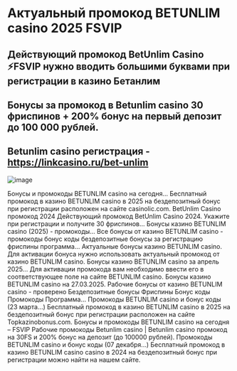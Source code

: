 # Актуальный промокод BETUNLIM casino 2025 FSVIP

## Действующий промокод BetUnlim Casino ⚡️FSVIP нужно вводить большими буквами при регистрации в казино Бетанлим
## Бонусы за промокод в Betunlim casino 30 фриспинов + 200% бонус на первый депозит до 100 000 рублей.
## Betunlim casino регистрация - https://linkcasino.ru/bet-unlim

![image](https://github.com/user-attachments/assets/20abb050-fd05-4e7c-93a1-623634cc23fb)


Бонусы и промокоды BETUNLIM casino на сегодня... Бесплатный промокод в казино BETUNLIM casino в 2025 на бездепозитный бонус при регистрации расположен на сайте casinolic.com.
BetUnlim Casino промокод 2024
Действующий промокод BetUnlim Casino 2024. Укажите при регистрации и получите 30 фриспинов...
Бонусы казино BETUNLIM casino (2025) - промокоды...
Все бонусы от казино BETUNLIM casino - промокоды бонус коды бездепозитные бонусы за регистрацию фриспины программа...
Актуальные бонусы казино BETUNLIM casino. Для активации бонуса нужно использовать актуальный промокод от казино BETUNLIM casino.
Бонусы казино BETUNLIM casino за апрель 2025...
Для активации промокода вам необходимо ввести его в соответствующее поле на сайте BETUNLIM casino.
Бонусы казино BETUNLIM casino на 27.03.2025. Рабочие бонусы от казино BETUNLIM casino - проверено Бездепозитные бонусы Фриспины Бонус коды Промокоды Программа...
Промокоды BETUNLIM casino и бонус коды (23 марта...)
Бесплатный промокод в казино BETUNLIM casino в 2025 на бездепозитный бонус при регистрации расположен на сайте Topkazinobonus.com.
Бонусы и промокоды BETUNLIM casino на сегодня – FSVIP Рабочие промокоды Betunlim casino | Betunlim casino промокод на 30FS и 200% бонус на депозит (до 100000 рублей).
Промокоды BETUNLIM casino и бонус коды (07 декабря...)
Бесплатный промокод в казино BETUNLIM casino casino в 2024 на бездепозитный бонус при регистрации можно найти на нашем сайте.
